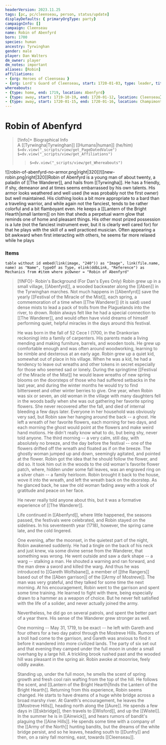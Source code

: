```yaml
---
headerVersion: 2023.11.25
tags: [pc, pc/cleenseau, person, status/update]
displayDefaults: { primaryOrgType: party}
campaignInfo: []
campaign: Cleenseau
name: Robin of Abenfyrd
born: 1700
species: human
ancestry: Tyrwinghan
gender: male
player: Dan Walters
dm_owner: player
dm_notes: important
aliases: [Robin]
affiliations: 
- {org: Heroes of Cleenseau }
- {org: Lord's Guard of Cleenseau, start: 1720-01-03, type: leader, title: Acting Captain}
whereabouts:
- {type: home, end: 1719, location: Abenfyrd}
- {type: away, start: 1719-10-19, end: 1720-01-12, location: Cleenseau}
- {type: away, start: 1720-01-15, end: 1720-01-16, location: Champimont}
---
```

# Robin of Abenfyrd
>[!info]+ Biographical Info  
> A [[Tyrwingha|Tyrwinghan]] [[Humans|human]] (he/him)  
> `$=dv.view("_scripts/view/get_PageDatedValue")`  
> `$=dv.view("_scripts/view/get_Affiliations")`  
>> `$=dv.view("_scripts/view/get_Whereabouts")`

![[robin-of-abenfyrd-no-armor.png|right|320]]![[new-robin.png|right|320]]Robin of Abenfyrd is a young man of about twenty, a paladin of [[The Wanderer]], and hails from [[Tyrwingha]]. He has a friendly, if shy, demeanor and at times seems embarrassed by his own talents. His armor looks weathered and well used (he was probably not the first owner) but well maintained. His clothing looks a bit more appropriate to a bard than a traveling warrior, and while again not the fanciest, tends to be rather colorful and a bit flamboyant even. He keeps a [[Lantern of the Bright Hearth|small lantern]] on him that sheds a perpetual warm glow that reminds one of home and pleasant things. His other most prized possession is a lute (not the fanciest instrument ever, but it is clearly well cared for) for that he plays with the skill of a well practiced musician. Often appearing a bit awkward when first interacting with others, he seems far more relaxed while he plays

### Items
```dataview
table without id embed(link(image, "240")) as "Image", link(file.name, name) as "Name", typeOf as Type, elink(ddbLink, "Reference") as Mechanics from #item where pcOwner = "Robin of Abenfyrd"
```


> [!INFO]- Robin's Background (For Dan's Eyes Only)
> Robin grew up in a small village, [[Abenfyrd]], a wooded backwater along the [[Aben]] in the Tyrwinghan marches. Not much happens in [[Abenfyrd]] save the yearly [[Festival of the Miracle of the Mist]], each spring, a commemoration of a time when [[The Wanderer]] (it is said) used dense mists to lead a pack of trolls from the Plaguelands into the river, to drown. Robin always felt like he had a special connection to [[The Wanderer]], and would often have vivid dreams of himself performing quiet, helpful miracles in the days around this festival.  
> 
> He was born in the fall of 52 Cece I (1700, in the Drankorian reckoning) into a family of carpenters. His parents made a living mending and making furniture, barrels, and wooden tools. He grew up comfortable enough and was often around woodworking, learning to be nimble and dexterous at an early age. Robin grew up a quiet kid, somewhat out of place in his village. When he was a kid, he had a tendency to leave out wreaths and other tokens in secret especially for those who seemed sad or lonely. During the springtime [[Festival of the Miracle of the Mist]] he would leave wreaths of new spring blooms on the doorsteps of those who had suffered setbacks in the last year, and during the winter months he would try to find bittersweet and other winter berries to give.  One year, when Robin was six or seven, an old woman in the village with many daughters fell in the woods badly when she was out gathering her favorite spring flowers. She never recovered after the fall, and died of internal bleeding a few days later. Everyone in her household was obviously very sad, but Robin saw her hanging around the back -- a ghost. He left a wreath of her favorite flowers, each morning for two days, and each morning the ghost would point at the flowers and make weird hand motions. He didn't really know what to do, but being shy, never told anyone. The third morning -- a very calm, still day, with absolutely no breeze, and the day before the festival -- one of the flowers drifted off the wreath and floated as if on the breeze. The ghostly woman jumped up and down, seemingly agitated, and pointed at the flower. Robin got the idea that he should follow the flower, and did so. It took him out in the woods to the old woman's favorite flower patch, where, hidden under some fall leaves, was an engraved ring on a silver chain -- a family heirloom. Robin brought it back to the house, wove it into the wreath, and left the wreath back on the doorstep. As he glanced back, he saw the old woman fading away with a look of gratitude and peace on her face.  
> 
> He never really told anyone about this, but it was a formative experience of [[The Wanderer]].  
> 
> Life continued in [[Abenfyrd]], where little happened, the seasons passed, the festivals were celebrated, and Robin stayed on the sidelines. In his seventeenth year (1718), however, the spring came late, and the cold lingered. 
> 
> One evening, after the moonset, in the quietest part of the night, Robin awakened suddenly. He had a tingle on the back of his neck and just knew, via some divine sense from the Wanderer, that something was wrong. He went outside and saw a dark shape -- a warg -- stalking a man. He shouted a warning and ran forward, and the man drew a sword and killed the warg. And thus he was introduced to [[Gareth Wolfsbane]], a member of [[the Rangers]] based out of the [[Aben garrison]] of the [[Army of Mostreve]]. The man was very grateful, and they talked for some time the next morning. At his encouragement, Robin went to the garrison and spent some time training. He learned to fight with there, being especially drawn to a hammer as a weapon of choice. But he never felt satisfied with the life of a solider, and never actually joined the army. 
> 
> Nevertheless, he did go on several patrols, and spent the better part of a year there. His sense of the Wanderer grew stronger as well.
> 
> One morning -- May 31, 1719, to be exact -- he left with Gareth and four others for a two day patrol through the Mostreve Hills. Rumors of a troll had come to the garrison, and Gareth was anxious to find it before it wandered into more civilized lands. The party of six set out and that evening they camped under the full moon in under a small overhang by a large hill. A trickling brook rushed past and the wooded hill was pleasant in the spring air. Robin awoke at moonrise, feely oddly awake. 
> 
> Standing up, under the full moon, he smells the scent of spring growth and fresh cool rain wafting from the top of the hill. He follows the scent, and [[Lantern of the Bright Hearth|finds the Lantern of the Bright Hearth]]. Returning from this experience, Robin seems changed. He starts to have dreams of a huge white bridge across a broad marshy river. At Gareth's encouragement, he leaves the [[Mostreve Hills]], heading north along the [[Aure]]. He spends a few days in [[Eskbridge]], then travels to [[Wisford]], and up the [[Wistel]]. In the summer he is in [[Ainwick]], and hears rumors of bandit's plaguing the [[Aine Hills]]. He spends some time with a company of the [[Army of the North]] hunting bandits, but the dreams of the white bridge persist, and so he leaves, heading south to [[Dunfry]] and then, on a rainy fall morning, east, towards [[Cleenseau]].
